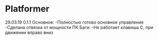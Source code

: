 # Platformer
29.03.19
0.1.1
Основное:
-Полностью готово основное управление
-Сделана отвязка от мощности ПК
Баги:
-Не работает клавиша С, при движении вправо вниз
